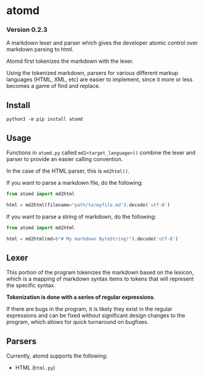 # atomd

### Version 0.2.3

A markdown lexer and parser which gives the developer atomic control over markdown parsing to html.

Atomd first tokenizes the markdown with the lexer.

Using the tokenized markdown, parsers for various different markup languages (HTML, XML, etc) are easier to implement, since it more or less becomes a game of find and replace.

## Install

```
python3 -m pip install atomd
```

## Usage

Functions in `atomd.py` called `md2<target_language>()` combine the lexer and parser to provide an easier calling convention.

In the case of the HTML parser, this is `md2html()`.

If you want to parse a markdown file, do the following:

```python
from atomd import md2html

html = md2html(filename="path/to/myfile.md").decode('utf-8')
```

If you want to parse a string of markdown, do the following:

```python
from atomd import md2html

html = md2html(md=b"# My markdown ByteString!").decode('utf-8')
```

## Lexer

This portion of the program tokenizes the markdown based on the lexicon, which is a mapping of markdown syntax items to tokens that will represent the specific syntax.

**Tokenization is done with a series of regular expressions**.

If there are bugs in the program, it is likely they exist in the regular expressions and can be fixed without significant design changes to the program, which allows for quick turnaround on bugfixes.

## Parsers

Currently, atomd supports the following:

- HTML (`html.py`)


